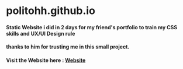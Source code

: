 # politohh.github.io

 #### Static Website i did in 2 days for my friend's portfolio to train my CSS skills and UX/UI Design rule
 #### thanks to him for trusting me in this small project.

 #### Visit the Website here : <a  href='https://politohh.github.io' target="_blank">Website</a>
